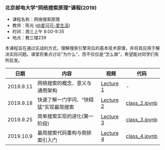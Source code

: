 ### 北京邮电大学“网络搜索原理”课程(2019)
- 课程名称：网络搜索原理
- 教师：陈光 ([@爱可可-爱生活](https://weibo.com/fly51fly))
- 时间：周三上午 8:00-9:35
- 地点：教三楼239

本课程旨在通过实战的方式，理解搜索引擎背后的基本技术原理，并将其应用于解决实际问题。课堂将重点讨论“为什么”，而不仅仅是“怎么做”，希望能对同学们有所启发。


|  日期   | 内容  | 视频 | 代码 |
|  ----  | ----  |  ----  | ----  |
| 2019.9.11  | 网络搜索的概念、意义与通用架构 |  [Lecture 1](https://www.bilibili.com/video/av67367419/?p=1) | - |
| 2019.9.18  | 快速了解一门学问、“快糙猛”实现最简搜索 |  [Lecture 2](https://www.bilibili.com/video/av67367419/?p=2) | [class_2.ipynb](https://github.com/fly51fly/Principle-of-Web-Search/blob/master/class_2.ipynb) |
| 2019.9.25  | 简单搜索实现的进化(第一阶段) | [Lecture 3](https://www.bilibili.com/video/av67367419/?p=3) | [class_3.ipynb](https://github.com/fly51fly/Principle-of-Web-Search/blob/master/class_3.ipynb) |
| 2019.10.9  | 最简搜索代码重构与倒排索引入门 | [Lecture 4](https://www.bilibili.com/video/av67367419/?p=4) | [class_4.ipynb](https://github.com/fly51fly/Principle-of-Web-Search/blob/master/class_4.ipynb) |
